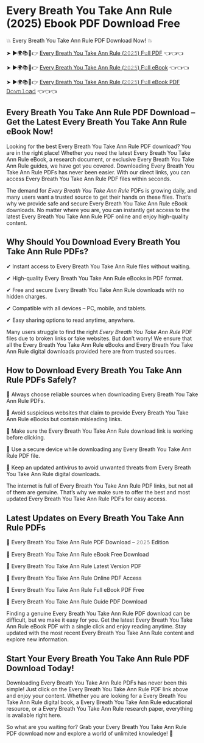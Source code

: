 # Every Breath You Take Ann Rule (2025) Ebook PDF Download Free

💥 Every Breath You Take Ann Rule PDF Download Now! 💥

➤ ►🌍📚📱👉 [Every Breath You Take Ann Rule (𝟸𝟶𝟸𝟻) F𝚞ll PDF](https://getpdf.xyz/every-breath-you-take-ann-rule) 👈👈👈


➤ ►🌍📚📱👉 [Every Breath You Take Ann Rule (𝟸𝟶𝟸𝟻) F𝚞ll eBook](https://getpdf.xyz/every-breath-you-take-ann-rule) 👈👈👈


➤ ►🌍📚📱👉 [Every Breath You Take Ann Rule (𝟸𝟶𝟸𝟻) F𝚞ll eBook PDF D𝚘𝚠𝚗𝚕𝚘a𝚍](https://getpdf.xyz/every-breath-you-take-ann-rule) 👈👈👈


## Every Breath You Take Ann Rule PDF Download – Get the Latest Every Breath You Take Ann Rule eBook Now!

Looking for the best Every Breath You Take Ann Rule PDF download? You are in the right place! Whether you need the latest Every Breath You Take Ann Rule eBook, a research document, or exclusive Every Breath You Take Ann Rule guides, we have got you covered. Downloading Every Breath You Take Ann Rule PDFs has never been easier. With our direct links, you can access Every Breath You Take Ann Rule PDF files within seconds.

The demand for *Every Breath You Take Ann Rule* PDFs is growing daily, and many users want a trusted source to get their hands on these files. That’s why we provide safe and secure Every Breath You Take Ann Rule eBook downloads. No matter where you are, you can instantly get access to the latest Every Breath You Take Ann Rule PDF online and enjoy high-quality content.

## Why Should You Download Every Breath You Take Ann Rule PDFs?

✔ Instant access to Every Breath You Take Ann Rule files without waiting.

✔ High-quality Every Breath You Take Ann Rule eBooks in PDF format.

✔ Free and secure Every Breath You Take Ann Rule downloads with no hidden charges.

✔ Compatible with all devices – PC, mobile, and tablets.

✔ Easy sharing options to read anytime, anywhere.

Many users struggle to find the right *Every Breath You Take Ann Rule* PDF files due to broken links or fake websites. But don’t worry! We ensure that all the Every Breath You Take Ann Rule eBooks and Every Breath You Take Ann Rule digital downloads provided here are from trusted sources.

## How to Download Every Breath You Take Ann Rule PDFs Safely?

📌 Always choose reliable sources when downloading Every Breath You Take Ann Rule PDFs.

📌 Avoid suspicious websites that claim to provide Every Breath You Take Ann Rule eBooks but contain misleading links.

📌 Make sure the Every Breath You Take Ann Rule download link is working before clicking.

📌 Use a secure device while downloading any Every Breath You Take Ann Rule PDF file.

📌 Keep an updated antivirus to avoid unwanted threats from Every Breath You Take Ann Rule digital downloads.

The internet is full of Every Breath You Take Ann Rule PDF links, but not all of them are genuine. That’s why we make sure to offer the best and most updated Every Breath You Take Ann Rule PDFs for easy access.

## Latest Updates on Every Breath You Take Ann Rule PDFs

🔹 Every Breath You Take Ann Rule PDF Download – 𝟸𝟶𝟸𝟻 Edition

🔹 Every Breath You Take Ann Rule eBook Free Download

🔹 Every Breath You Take Ann Rule Latest Version PDF

🔹 Every Breath You Take Ann Rule Online PDF Access

🔹 Every Breath You Take Ann Rule Full eBook PDF Free

🔹 Every Breath You Take Ann Rule Guide PDF Download

Finding a genuine Every Breath You Take Ann Rule PDF download can be difficult, but we make it easy for you. Get the latest Every Breath You Take Ann Rule eBook PDF with a single click and enjoy reading anytime. Stay updated with the most recent Every Breath You Take Ann Rule content and explore new information.

## Start Your Every Breath You Take Ann Rule PDF Download Today!

Downloading Every Breath You Take Ann Rule PDFs has never been this simple! Just click on the Every Breath You Take Ann Rule PDF link above and enjoy your content. Whether you are looking for a Every Breath You Take Ann Rule digital book, a Every Breath You Take Ann Rule educational resource, or a Every Breath You Take Ann Rule research paper, everything is available right here.

So what are you waiting for? Grab your Every Breath You Take Ann Rule PDF download now and explore a world of unlimited knowledge! 🚀